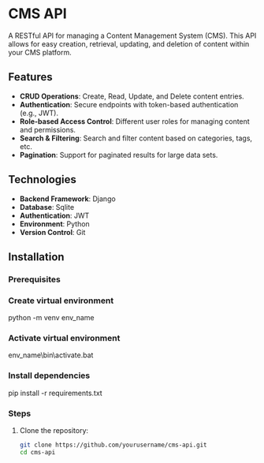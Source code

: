 # CMS API

A RESTful API for managing a Content Management System (CMS). This API allows for easy creation, retrieval, updating, and deletion of content within your CMS platform.

## Features

- **CRUD Operations**: Create, Read, Update, and Delete content entries.
- **Authentication**: Secure endpoints with token-based authentication (e.g., JWT).
- **Role-based Access Control**: Different user roles for managing content and permissions.
- **Search & Filtering**: Search and filter content based on categories, tags, etc.
- **Pagination**: Support for paginated results for large data sets.

## Technologies

- **Backend Framework**: Django
- **Database**: Sqlite
- **Authentication**: JWT
- **Environment**: Python
- **Version Control**: Git

## Installation

### Prerequisites
### Create virtual environment
python  -m venv env_name
### Activate virtual environment
env_name\bin\activate.bat
### Install dependencies
pip install -r requirements.txt

### Steps

1. Clone the repository:
   ```bash
   git clone https://github.com/yourusername/cms-api.git
   cd cms-api
